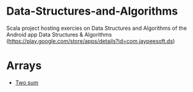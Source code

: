 # Data-Structures-and-Algorithms
Scala project hosting exercies on Data Structures and Algorithms of the Android app Data Structures &amp; Algorithms (https://play.google.com/store/apps/details?id=com.jaypeesoft.ds)

# Arrays
- [Two sum](https://github.com/elbaulp/Data-Structures-and-Algorithms/blob/master/src/main/scala/com/elbauldelprogramador/Arrays.scala#L46)
